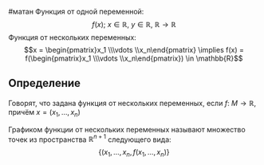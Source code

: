#матан 
Функция от одной переменной: $$f(x); \ x \in \mathbb{R}, \ y \in \mathbb{R}, \ \mathbb{R} \to \mathbb{R}$$
Функция от нескольких переменных: $$x = \begin{pmatrix}x_1 \\\vdots \\x_n\end{pmatrix} \implies f(x) = f(\begin{pmatrix}x_1 \\\vdots \\x_n\end{pmatrix}) \in \mathbb{R}$$
## Определение
Говорят, что задана функция от нескольких переменных, если $f: \ M \to \mathbb{R}$, причём $x = (x_1, \dots, x_n)$

Графиком функции от нескольких переменных называют множество точек из пространства $\mathbb{R}^{n + 1}$ следующего вида: $$\{ (x_1, \dots, x_n, f(x_1, \dots, x_n) \}$$